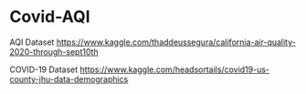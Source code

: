 # Covid-AQI

AQI Dataset
https://www.kaggle.com/thaddeussegura/california-air-quality-2020-through-sept10th

COVID-19 Dataset
https://www.kaggle.com/headsortails/covid19-us-county-jhu-data-demographics
